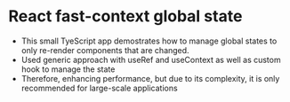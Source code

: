 # React fast-context global state 
- This small TyeScript app demostrates how to manage global states to only re-render components that are changed.
- Used generic approach with useRef and useContext as well as custom hook to manage the state
- Therefore, enhancing performance, but due to its complexity, it is only recommended for large-scale applications
